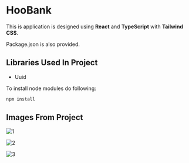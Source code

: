 # HooBank

This is application is designed using **React** and **TypeScript** with **Tailwind CSS**. 

Package.json is also provided.

## Libraries Used In Project

- Uuid

To install node modules do following:

```bash
npm install
```

## Images From Project

![1](https://user-images.githubusercontent.com/104715456/188694386-98bcdf04-2fd0-4bbd-ad63-65f9e0120d9d.PNG)

![2](https://user-images.githubusercontent.com/104715456/188694408-76b325ae-de56-453d-a460-24e8b4a980ac.PNG)

![3](https://user-images.githubusercontent.com/104715456/188694433-7d26a411-c97e-4993-95ca-31ff1f48dbeb.PNG)
